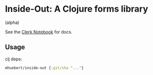 # Inside-Out: A Clojure forms library

(alpha)

See the [Clerk Notebook](https://github.com/mhuebert/inside-out/blob/main/dev/inside_out/notebook.cljc) for docs.

## Usage 

clj deps:

```clj 
mhuebert/inside-out {:git/sha "..."}
```
